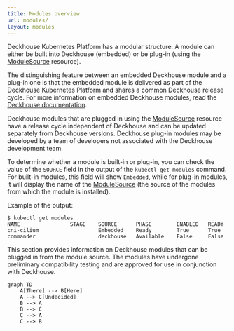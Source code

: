 ```yaml
---
title: Modules overview
url: modules/
layout: modules
---
```


Deckhouse Kubernetes Platform has a modular structure. A module can either be built into Deckhouse (embedded) or be plug-in (using the [ModuleSource](/products/kubernetes-platform/documentation/v1/cr.html#modulesource) resource).

The distinguishing feature between an embedded Deckhouse module and a plug-in one is that the embedded module is delivered as part of the Deckhouse Kubernetes Platform and shares a common Deckhouse release cycle. For more information on embedded Deckhouse modules, read the [Deckhouse documentation](/products/kubernetes-platform/documentation/v1/).

Deckhouse modules that are plugged in using the [ModuleSource](/products/kubernetes-platform/documentation/v1/cr.html#modulesource) resource have a release cycle independent of Deckhouse and can be updated separately from Deckhouse versions. Deckhouse plug-in modules may be developed by a team of developers not associated with the Deckhouse development team.

To determine whether a module is built-in or plug-in, you can check the value of the `SOURCE` field in the output of the `kubectl get modules` command. For built-in modules, this field will show `Embedded`, while for plug-in modules, it will display the name of the [ModuleSource](/products/kubernetes-platform/documentation/v1/cr.html#modulesource) (the source of the modules from which the module is installed).

Example of the output:

```console
$ kubectl get modules
NAME                STAGE    SOURCE      PHASE        ENABLED   READY
cni-cilium                   Embedded    Ready        True      True
commander                    deckhouse   Available    False     False
```

This section provides information on Deckhouse modules that can be plugged in from the module source. The modules have undergone preliminary compatibility testing and are approved for use in conjunction with Deckhouse.

```mermaid
graph TD
    A[There] --> B[Here]
    A --> C[Undecided]
    B --> A
    B --> C
    C --> A
    C --> B
```
